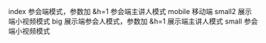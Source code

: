 index 参会端模式，参数加 &h=1 参会端主讲人模式
mobile 移动端
small2 展示端小视频模式
big 展示端参会人模式，参数加 &h=1 展示端主讲人模式
small 参会端小视频模式